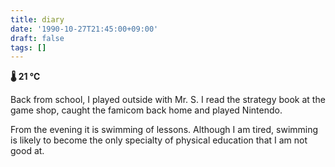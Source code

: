 ```yaml
---
title: diary
date: '1990-10-27T21:45:00+09:00'
draft: false
tags: []
---
```


**🌡 21 ℃**

Back from school, I played outside with Mr. S. I read the strategy book at the game shop, caught the famicom back home and played Nintendo.

From the evening it is swimming of lessons. Although I am tired, swimming is likely to become the only specialty of physical education that I am not good at.